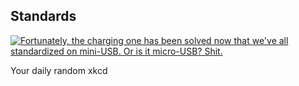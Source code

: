 ## Standards
[![Fortunately, the charging one has been solved now that we've all standardized on mini-USB. Or is it micro-USB? Shit.](https://imgs.xkcd.com/comics/standards.png)](https://xkcd.com/927/ "Fortunately, the charging one has been solved now that we've all standardized on mini-USB. Or is it micro-USB? Shit.")

Your daily random xkcd
